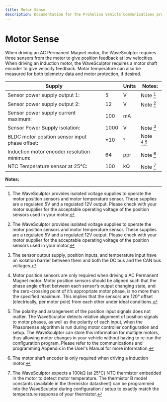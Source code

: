 ```yaml
---
title: Motor Sense
description: Documentation for the Prohelion Vehicle Communications protocol
---
```


# Motor Sense

When driving an AC Permanent Magnet motor, the WaveSculptor requires three sensors from the motor to give position feedback at low velocities.  When driving an induction motor, the WaveSculptor requires a motor shaft encoder to give velocity feedback.  Motor temperature can also be measured for both telemetry data and motor protection, if desired.

| Supply                                         |      | Units | Notes:            |
|------------------------------------------------|------|-------|-------------------|
| Sensor power supply output 1:	                 | 5    | V     | Note [^9]         |
| Sensor power supply output 2:                  | 12   | V     | Note [^9]         |
| Sensor power supply current maximum:           | 100  | mA    |                   |
| Sensor Power Supply isolation:                 | 1000 | V     | Note [^10]        |
| BLDC motor position sensor input phase offset: | ±10  | °     | Note [^11],[^12]  |
| Induction motor encoder resolution minimum:    | 64   | ppr   | Note [^13]        |
| NTC Temperature sensor at 25°C:                | 100  | kΩ    | Note [^14]        |

__Notes:__

[^9]:
    The WaveSculptor provides isolated voltage supplies to operate the motor position sensors and motor temperature sensor.  These supplies are a regulated 5V and a regulated 12V output.  Please check with your motor supplier for the acceptable operating voltage of the position sensors used in your motor.

[^10]: 
    The sensor output supply, position inputs, and temperature input have an isolation barrier between them and both the DC bus and the CAN bus voltages.

[^11]: 
    Motor position sensors are only required when driving a AC Permanent Magnet motor.  Motor position sensors should be aligned such that the phase angle offset between each sensor’s output changing state, and the zero-crossing point of it’s appropriate motor phase, is no more than the specified maximum. This implies that the sensors are 120° offset (electrically, per motor pole) from each other under ideal conditions.

[^12]:
    The polarity and arrangement of the position input signals does not matter. The WaveSculptor detects relative alignment of position signals to motor phases, as well as the polarity of each input, when the Phasorsense algorithm is run during motor controller configuration and setup.  The WaveSculptor can store this information for multiple motors, thus allowing motor changes in your vehicle without having to re-run the configuration program.  Please refer to the communications and programming Appendix in the User's Manual for more information.

[^13]:
    The motor shaft encoder is only required when driving a induction motor.

[^14]:
    The WaveSculptor expects a 100kΩ (at 25°C) NTC thermistor embedded in the motor to detect motor temperature.  The thermistor B model constants (available in the thermistor datasheet) can be programmed into the WaveSculptor during configuration / setup to exactly match the temperature response of your thermistor.
